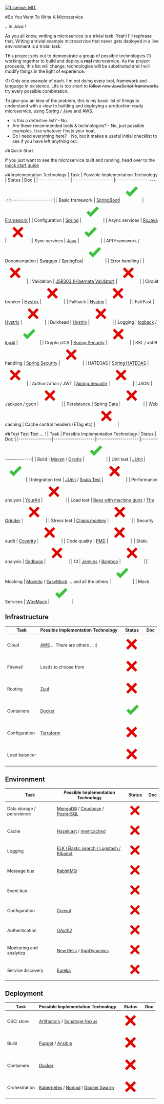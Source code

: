 [![License: MIT](https://img.shields.io/badge/license-MIT-brightgreen.svg)](https://opensource.org/licenses/MIT)

#So You Want To Write A Microservice

*...in Java !*

As you all know, writing a  microservice is a trivial task. Yeah! I'll rephrase that. Writing a trivial example microservice that never gets deployed in a 
live environment is a trivial task.

This project sets out to demonstrate a group of possible technologies (1) working together to build and deploy a **real** microservice. As the project 
proceeds, this list will change, technologies will be substituted and I will modify things in the light of experience.

(1) Only one example of each. I'm not doing every tool, framework and language in existence. Life is too short to ~~follow new JavaScript frameworks~~ 
try every possible combination.

To give you an idea of the problem, this is my basic list of things to understand with a view to building and deploying a production ready microservice, 
using [Spring](https://spring.io/) / [Java](https://www.java.com/en/) and [AWS](https://aws.amazon.com/).

* Is this a definitive list? - No.
* Are these recommended tools & technologies? - No, just possible examples. Use whatever floats your boat.
* Do I need everything here? - No, but it makes a useful initial checklist to see if you have left anything out.

##Quick Start

If you just want to see the microservice built and running, head over to the [quick start guide](docs/quick.md)

##Implementation Technology
| Task            | Possible Implementation Technology  | Status | Doc |
|-----------------|---------------------|:---------------------:|:---------------------:|
| Basic framework | [SpringBoot](http://docs.spring.io/spring-boot/docs/current/reference/htmlsingle/)| ![alt text](docs/images/tick.png "Implemented") | [Framework](docs/framework.md) |
| Configuration | [Spring](http://spring.io/) | ![alt text](docs/images/tick.png "Implemented") |
| Async services | [RxJava](https://github.com/ReactiveX/RxJava) | ![alt text](docs/images/cross.png "Not Implemented") |
| Sync services | [Java](https://www.java.com)  | ![alt text](docs/images/tick.png "Implemented") |
| API Framework /  Documentation | [Swagger](http://swagger.io/) / [SpringFox](http://springfox.github.io/springfox/)| ![alt text](docs/images/tick.png "Implemented") |
| Error handling |  | ![alt text](docs/images/cross.png "Not Implemented") |
| Validation | [JSR303 (Hibernate Validator)](http://hibernate.org/validator/) | ![alt text](docs/images/cross.png "Not Implemented") |
| Circuit breaker | [Hystrix](https://github.com/Netflix/Hystrix) | ![alt text](docs/images/cross.png "Not Implemented") |
| Fallback  | [Hystrix](https://github.com/Netflix/Hystrix) | ![alt text](docs/images/cross.png "Not Implemented") |
| Fail Fast | [Hystrix](https://github.com/Netflix/Hystrix) | ![alt text](docs/images/cross.png "Not Implemented") |
| Bulkhead | [Hystrix](https://github.com/Netflix/Hystrix) | ![alt text](docs/images/cross.png "Not Implemented") |
| Logging | [logback](http://logback.qos.ch/) / [log4j](http://logging.apache.org/log4j/2.x/) | ![alt text](docs/images/tick.png "Implemented") |
| Crypto /JCA | [Spring Security](http://docs.oracle.com/javase/7/docs/technotes/guides/security/crypto/CryptoSpec.html) | ![alt text](docs/images/cross.png "Not Implemented") |
| SSL / x509 handling | [Spring Security](http://docs.spring.io/spring-security/site/docs/current/reference/htmlsingle/) | ![alt text](docs/images/cross.png "Not Implemented") |
| HATEOAS | [Spring HATEOAS](http://docs.spring.io/autorepo/docs/spring-hateoas/0.20.x/reference/html/) | ![alt text](docs/images/cross.png "Not Implemented") |
| Authorization / JWT | [Spring Security](http://docs.spring.io/spring-security/site/docs/current/reference/htmlsingle/) | ![alt text](docs/images/cross.png "Not Implemented") |
| JSON | [Jackson](https://github.com/FasterXML/jackson) / [gson](https://github.com/google/gson) | ![alt text](docs/images/cross.png "Not Implemented") |
| Persistence | [Spring Data](http://projects.spring.io/spring-data/) | ![alt text](docs/images/cross.png "Not Implemented") |
| Web caching | Cache control headers (ETag etc) | ![alt text](docs/images/cross.png "Not Implemented") |



##Test Test Test ... !
| Task            | Possible Implementation Technology  | Status | Doc |
|-----------------|---------------------|:---------------------:|:---------------------:|
| Build | [Maven](https://maven.apache.org/) / [Gradle](https://gradle.org/)  | ![alt text](docs/images/tick.png "Implemented") |
| Unit test | [JUnit](http://junit.org/junit4/) | ![alt text](docs/images/tick.png "Implemented") |
| Integration test | [JUnit](http://junit.org/junit4/) / [Scala Test](http://www.scalatest.org/) | ![alt text](docs/images/cross.png "Not Implemented") |
| Performance analysis | [YourKit](https://yourkit.com) | ![alt text](docs/images/cross.png "Not Implemented") |
| Load test | [Bees with machine guns](https://github.com/newsapps/beeswithmachineguns) / [The Grinder](http://grinder.sourceforge.net/) | ![alt text](docs/images/cross.png "Not Implemented") |
| Stress test | [Chaos monkey](https://github.com/Netflix/SimianArmy/wiki/Chaos-Monkey) | ![alt text](docs/images/cross.png "Not Implemented") |
| Security audit | [Coverity](http://www.coverity.com/products/code-advisor/) | ![alt text](docs/images/cross.png "Not Implemented") |
| Code quality | [PMD](https://pmd.github.io/) | ![alt text](docs/images/cross.png "Not Implemented") |
| Static analysis | [findbugs](http://findbugs.sourceforge.net/) | ![alt text](docs/images/cross.png "Not Implemented") |
| CI | [Jenkins](https://jenkins.io/) / [Bamboo](https://www.atlassian.com/software/bamboo) | ![alt text](docs/images/cross.png "Not Implemented") |
| Mocking | [Mockito](http://site.mockito.org/) / [EasyMock](http://site.mockito.org/) ... and all the others | ![alt text](docs/images/tick.png "Implemented") |
| Mock Services | [WireMock](http://wiremock.org/) | ![alt text](docs/images/tick.png "Implemented") |


## Infrastructure 
| Task            | Possible Implementation Technology  | Status | Doc |
|-----------------|---------------------|:---------------------:|:---------------------:|
| Cloud | [AWS](https://aws.amazon.com/) ... There are others ... :) | ![alt text](docs/images/cross.png "Not Implemented") |
| Firewall | Loads to choose from  |  ![alt text](docs/images/cross.png "Not Implemented") |
| Routing | [Zuul](https://github.com/Netflix/zuul) | ![alt text](docs/images/cross.png "Not Implemented") |
| Containers | [Docker](https://www.docker.com/) | ![alt text](docs/images/tick.png "Implemented") |
| Configuration | [Terraform](https://www.terraform.io/) | ![alt text](docs/images/cross.png "Not Implemented") |
| Load balancer | | ![alt text](docs/images/cross.png "Not Implemented") |


## Environment 
| Task            | Possible Implementation Technology  | Status | Doc |
|-----------------|---------------------|:---------------------:|:---------------------:|
| Data storage / persistence | [MongoDB](https://www.mongodb.com/) / [Coucbase](http://www.couchbase.com/) / [PostgrSQL](https://www.postgresql.org/)  | ![alt text](docs/images/cross.png "Not Implemented") |
| Cache | [Hazelcast](https://hazelcast.com/) / [memcached](https://memcached.org/)  | ![alt text](docs/images/cross.png "Not Implemented") |
| Logging | [ELK (Elastic search / Logstash / Kibana)](https://www.elastic.co/webinars/introduction-elk-stack)  | ![alt text](docs/images/cross.png "Not Implemented") |
| Message bus | [RabbitMQ](https://www.rabbitmq.com/)   | ![alt text](docs/images/cross.png "Not Implemented") |
| Event bus  |  | ![alt text](docs/images/cross.png "Not Implemented") |
| Configuration | [Consul](https://www.consul.io/)  | ![alt text](docs/images/cross.png "Not Implemented") |
| Authentication | [OAuth2](https://oauth.net/2/)  | ![alt text](docs/images/cross.png "Not Implemented") |
| Monitoring and analytics | [New Relic](https://newrelic.com/) / [AppDynamics](https://www.appdynamics.com/)  | ![alt text](docs/images/cross.png "Not Implemented") |
| Service discovery | [Eureka](https://github.com/Netflix/eureka)  | ![alt text](docs/images/cross.png "Not Implemented") |


## Deployment
| Task            | Possible Implementation Technology  | Status | Doc |
|-----------------|---------------------|:---------------------:|:---------------------:|
| CSCI store | [Artifactory](https://www.jfrog.com/artifactory/) / [Sonatype Nexus](https://www.sonatype.com/nexus-repository-sonatype) | ![alt text](docs/images/cross.png "Not Implemented") |
| Build | [Puppet](https://puppet.com/) / [Ansible](https://www.ansible.com)  | ![alt text](docs/images/cross.png "Not Implemented") |
| Containers | [Docker](https://www.docker.com/)  | ![alt text](docs/images/cross.png "Not Implemented") |
| Orchestration | [Kubernetes](http://kubernetes.io/) / [Nomad](https://www.hashicorp.com/blog/nomad.html) / [Docker Swarm](https://docs.docker.com/swarm/)  | ![alt text](docs/images/cross.png "Not Implemented") |






